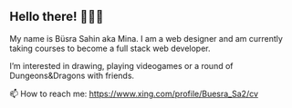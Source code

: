 ## Hello there! 🖐🏻😁

My name is Büsra Sahin aka Mina. I am a web designer and am currently 
taking courses to become a full stack web developer.

I’m interested in drawing, playing videogames or a round of Dungeons&Dragons with friends.

📫 How to reach me: https://www.xing.com/profile/Buesra_Sa2/cv
